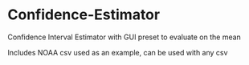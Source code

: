 # Confidence-Estimator

Confidence Interval Estimator with GUI preset to evaluate on the mean

Includes NOAA csv used as an example, can be used with any csv
